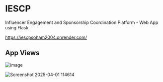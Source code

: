 # IESCP
Influencer Engagement and Sponsorship Coordination Platform - Web App using Flask

https://iescpsoham2004.onrender.com/

## App Views

![image](https://github.com/user-attachments/assets/5a302ce5-87dd-4dd2-a5d4-1cecf57aa8d0)

![Screenshot 2025-04-01 114614](https://github.com/user-attachments/assets/ec137867-72d9-44fe-8ec3-2e33c6f52a37)


